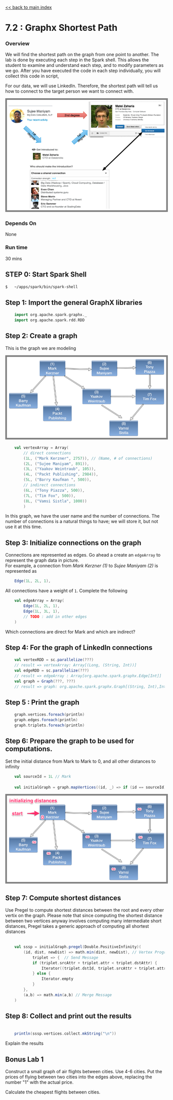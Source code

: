 <link rel='stylesheet' href='../assets/css/main.css'/>

[<< back to main index](../README.md)

# 7.2 : Graphx Shortest Path

### Overview

We will find the shortest path on the graph from one point to another. The lab is done by executing each step
in the Spark shell. This allows the student to examine and understand each step, and to modify parameters as we go.
After you have executed the code in each step individually, you will collect this code in script,

For our data, we will use LinkedIn. Therefore, the shortest path will tell us how to connect to the target person
we want to connect with.

<img src="../assets/images/7.2-connections.png" style="border: 5px solid grey; max-width:100%;" />

### Depends On

None

### Run time

30 mins


## STEP 0: Start Spark Shell

```bash
$   ~/apps/spark/bin/spark-shell
```

## Step 1: Import the general GraphX libraries

```scala
    import org.apache.spark.graphx._
    import org.apache.spark.rdd.RDD
```

## Step 2: Create a graph

This is the graph we are modeling

<img src="../assets/images/7.2-network.png" style="border: 5px solid grey; max-width:100%;" />

```scala
    val vertexArray = Array(
        // direct connections
        (1L, ("Mark Kerzner", 2757)), // (Name, # of connections)
        (2L, ("Sujee Maniyam", 891)),
        (3L, ("Yaakov Weintraub", 105)),
        (4L, ("Packt Publishing", 2984)),
        (5L, ("Barry Kaufman ", 500)),
        // indirect connections
        (6L, ("Tony Piazza", 500)),
        (7L, ("Tim Fox", 500)),
        (8L, ("Vamsi Sistla", 1000))
        )
```

In this graph, we have the user name and the number of connections. The number of connections is a natural things to have;
we will store it, but not use it at this time.


## Step 3: Initialize connections on the graph

Connections are represented as edges.  Go ahead a create an `edgeArray` to represent the graph data in picture.  
For example, a connection from *Mark Kerzner (1)* to *Sujee Maniyam (2)* is represented as

```scala
    Edge(1L, 2L, 1),
```

All connections have a weight of `1`.  Complete the following

```scala
    val edgeArray = Array(
        Edge(1L, 2L, 1),
        Edge(1L, 3L, 1),
        // TODO : add in other edges
    )
```

Which connections are direct for Mark and which are indirect?

## Step 4: For the graph of LinkedIn connections

```scala
    val vertexRDD = sc.parallelize(???)
    // result => vertexArray: Array[(Long, (String, Int))]
    val edgeRDD = sc.parallelize(???)
    // result => edgeArray : Array[org.apache.spark.graphx.Edge[Int]]
    val graph = Graph(???, ???)
    // result => graph: org.apache.spark.graphx.Graph[(String, Int),Int]
```

## Step 5 : Print the graph

```scala
    graph.vertices.foreach(println)
    graph.edges.foreach(println)
    graph.triplets.foreach(println)
```

## Step 6: Prepare the graph to be used for computations.

Set the initial distance from Mark to Mark to 0, and all other distances to infinity

```scala
    val sourceId = 1L // Mark

    val initialGraph = graph.mapVertices((id, _) => if (id == sourceId) 0.0 else Double.PositiveInfinity)
```

<img src="../assets/images/7.2c.png" style="border: 5px solid grey; max-width:100%;" />

## Step 7: Compute shortest distances

Use Pregel to compute shortest distances between the root and every other vertix on the graph.
Please note that since computing the shortest distance between two vertices anyway involves computing many intermediate short distances,
Pregel takes a generic approach of computing all shortest distances

```scala

    val sssp = initialGraph.pregel(Double.PositiveInfinity)(
        (id, dist, newDist) => math.min(dist, newDist), // Vertex Program
            triplet => {  // Send Message
            if (triplet.srcAttr + triplet.attr < triplet.dstAttr) {
                Iterator((triplet.dstId, triplet.srcAttr + triplet.attr))
            } else {
                Iterator.empty
            }
        },
        (a,b) => math.min(a,b) // Merge Message
    )
```


## Step 8: Collect and print out the results

```scala

    println(sssp.vertices.collect.mkString("\n"))
```

Explain the results

## Bonus Lab 1

Construct a small graph of air flights between cities. Use 4-6 cities. Put the prices of flying between two cities into the edges above, replacing the number "1" with the actual price.

Calculate the cheapest flights between cities.
